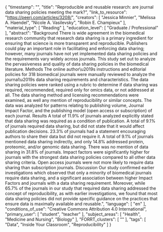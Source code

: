 {
    "timestamp": "",
    "title": "Reproducible and reusable research: are journal data sharing policies meeting the mark?",
    "link_to_resource": "https://peerj.com/articles/3208/",
    "creators": [
        "Jessica Minnier",
        "Melissa A. Haendel",
        "Nicole A. Vasilevsky",
        "Robin E. Champieux"
    ],
    "material_type": [
        "Reading"
    ],
    "education_level": [
        "Graduate / Professional"
    ],
    "abstract": "Background There is wide agreement in the biomedical research community that research data sharing is a primary ingredient for ensuring that science is more transparent and reproducible. Publishers could play an important role in facilitating and enforcing data sharing; however, many journals have not yet implemented data sharing policies and the requirements vary widely across journals. This study set out to analyze the pervasiveness and quality of data sharing policies in the biomedical literature. Methods The online author\u2019s instructions and editorial policies for 318 biomedical journals were manually reviewed to analyze the journal\u2019s data sharing requirements and characteristics. The data sharing policies were ranked using a rubric to determine if data sharing was required, recommended, required only for omics data, or not addressed at all. The data sharing method and licensing recommendations were examined, as well any mention of reproducibility or similar concepts. The data was analyzed for patterns relating to publishing volume, Journal Impact Factor, and the publishing model (open access or subscription) of each journal. Results A total of 11.9% of journals analyzed explicitly stated that data sharing was required as a condition of publication. A total of 9.1% of journals required data sharing, but did not state that it would affect publication decisions. 23.3% of journals had a statement encouraging authors to share their data but did not require it. A total of 9.1% of journals mentioned data sharing indirectly, and only 14.8% addressed protein, proteomic, and/or genomic data sharing. There was no mention of data sharing in 31.8% of journals. Impact factors were significantly higher for journals with the strongest data sharing policies compared to all other data sharing criteria. Open access journals were not more likely to require data sharing than subscription journals. Discussion Our study confirmed earlier investigations which observed that only a minority of biomedical journals require data sharing, and a significant association between higher Impact Factors and journals with a data sharing requirement. Moreover, while 65.7% of the journals in our study that required data sharing addressed the concept of reproducibility, as with earlier investigations, we found that most data sharing policies did not provide specific guidance on the practices that ensure data is maximally available and reusable.",
    "language": [
        "en"
    ],
    "conditions_of_use": "Creative Commons Attribution 4.0 International",
    "primary_user": [
        "student",
        "teacher"
    ],
    "subject_areas": [
        "Health",
        "Medicine and Nursing",
        "Biology"
    ],
    "FORRT_clusters": [
        ""
    ],
    "tags": [
        "Data",
        "Inside Your Classroom",
        "Reproducibility"
    ]
}